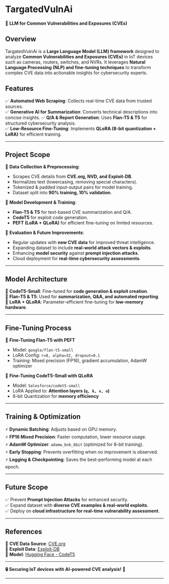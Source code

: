 
# **TargatedVulnAi**  
🚀 **LLM for Common Vulnerabilities and Exposures (CVEs)**  

## **Overview**  
TargatedVulnAi is a **Large Language Model (LLM) framework** designed to analyze **Common Vulnerabilities and Exposures (CVEs)** in IoT devices such as cameras, routers, switches, and NVRs. It leverages **Natural Language Processing (NLP) and fine-tuning techniques** to transform complex CVE data into actionable insights for cybersecurity experts.  

## **Features**  
✅ **Automated Web Scraping**: Collects real-time CVE data from trusted sources.  
✅ **Generative AI for Summarization**: Converts technical descriptions into concise insights.
✅ **Q/A & Report Generation**: Uses **Flan-T5 & T5** for structured cybersecurity analysis.  
✅ **Low-Resource Fine-Tuning**: Implements **QLoRA (8-bit quantization + LoRA)** for efficient training.  

---

## **Project Scope**  
📌 **Data Collection & Preprocessing**:  
- Scrapes CVE details from **CVE.org, NVD, and Exploit-DB**.  
- Normalizes text (lowercasing, removing special characters).  
- Tokenized & padded input-output pairs for model training.  
- Dataset split into **90% training, 10% validation**.  

📌 **Model Development & Training**:  
- **Flan-T5 & T5** for text-based CVE summarization and Q/A.  
- **CodeT5** for exploit code generation.  
- **PEFT (LoRA + QLoRA)** for efficient fine-tuning on limited resources.  

📌 **Evaluation & Future Improvements**:  
- Regular updates with **new CVE data** for improved threat intelligence.  
- Expanding dataset to include **real-world attack vectors & exploits**.  
- Enhancing **model security** against **prompt injection attacks**.  
- Cloud deployment for **real-time cybersecurity assessments**.  

---

## **Model Architecture**  
🔹 **CodeT5-Small**: Fine-tuned for **code generation & exploit creation**.  
🔹 **Flan-T5 & T5**: Used for **summarization, Q&A, and automated reporting**.  
🔹 **LoRA + QLoRA**: Parameter-efficient fine-tuning for **low-memory hardware**.  

---

## **Fine-Tuning Process**  
🔹 **Fine-Tuning Flan-T5 with PEFT**  
- Model: `google/flan-t5-small`  
- LoRA Config: `r=8, alpha=32, dropout=0.1`  
- Training: Mixed precision (FP16), gradient accumulation, AdamW optimizer  

🔹 **Fine-Tuning CodeT5-Small with QLoRA**  
- Model: `Salesforce/codet5-small`  
- LoRA Applied to: **Attention layers (`q, k, v, o`)**  
- 8-bit Quantization for **memory efficiency**  

---

## **Training & Optimization**  
⚡ **Dynamic Batching**: Adjusts based on GPU memory.  
⚡ **FP16 Mixed Precision**: Faster computation, lower resource usage.  
⚡ **AdamW Optimizer**: `adamw_bnb_8bit` (optimized for 8-bit training).  
⚡ **Early Stopping**: Prevents overfitting when no improvement is observed.  
⚡ **Logging & Checkpointing**: Saves the best-performing model at each epoch.  

---

## **Future Scope**  
✅ Prevent **Prompt Injection Attacks** for enhanced security.  
✅ Expand dataset with **diverse CVE examples & real-world exploits**.  
✅ Deploy on **cloud infrastructure for real-time vulnerability assessment**.  

---

## **References**  
📌 **CVE Data Source**: [CVE.org](https://www.cve.org/)  
📌 **Exploit Data**: [Exploit-DB](https://www.exploit-db.com/)  
📌 **Model**: [Hugging Face - CodeT5](https://huggingface.co/Salesforce/codet5-small)  

---

**🔒 Securing IoT devices with AI-powered CVE analysis!** 🚀  

---

